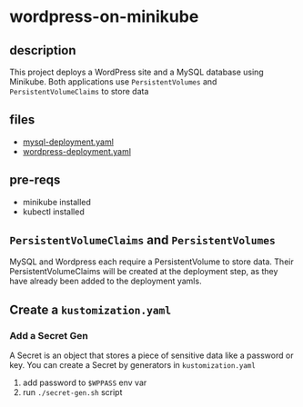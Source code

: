 # wordpress-on-minikube

## description

This project deploys a WordPress site and a MySQL database using Minikube. Both applications use `PersistentVolumes` and `PersistentVolumeClaims` to store data

## files

- [mysql-deployment.yaml](https://github.com/dehvCurtis/wordpress-on-minikube/blob/main/mysql-deployment.yaml)
- [wordpress-deployment.yaml](https://github.com/dehvCurtis/wordpress-on-minikube/blob/main/wordpress-deployment.yaml)

## pre-reqs

- minikube installed
- kubectl installed

## `PersistentVolumeClaims` and `PersistentVolumes`

MySQL and Wordpress each require a PersistentVolume to store data. Their PersistentVolumeClaims will be created at the deployment step, as they have already been added to the deployment yamls.

## Create a `kustomization.yaml`

### Add a Secret Gen

A Secret is an object that stores a piece of sensitive data like a password or key. You can create a Secret by generators in `kustomization.yaml`

1. add password to `$WPPASS` env var
2. run `./secret-gen.sh` script